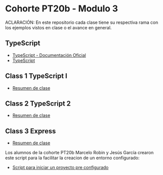 # Cohorte PT20b - Modulo 3

ACLARACIÓN: En este repositorio cada clase tiene su respectiva rama con los ejemplos vistos en clase o el avance en general.

## TypeScript

- [TypeScript - Documentación Oficial](https://www.typescriptlang.org/)
- [TypeScript](./readmes/TypeScript.md)

## Class 1 TypeScript I

- [Resumen de clase](readmes/M3-class-1.md)

## Class 2 TypeScript 2

- [Resumen de clase](readmes/M3-class-2.md)

## Class 3 Express

- [Resumen de clase](readmes/M3-class-3.md)

Los alumnos de la cohorte PT20b Marcelo Robin y Jesús García crearon este script para la facilitar la creacion de un entorno configurado:
- [Script para iniciar un proyecto pre configurado](https://github.com/Synergy2Devs/netepScript)
